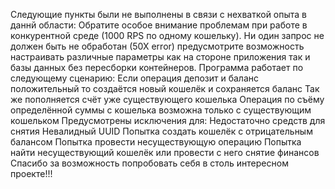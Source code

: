 Следующие пункты были не выполнены в связи с нехваткой опыта в даннй области:
Обратите особое внимание проблемам при работе в конкурентной среде (1000 RPS по одному кошельку). Ни один запрос не должен быть не обработан (50Х error)
предусмотрите возможность настраивать различные параметры как на стороне приложения так и базы данных без пересборки контейнеров.
Программа работает по следующему сценарию:
Если операция депозит и баланс положительный то создаётся новый кошелёк и сохраняется баланс
Так же пополняется счёт уже существующего кошелька
Операция по съёму определённой суммы с кошелька возможна только с существующим кошельком
Предусмотрены исключения для:
Недостаточно средств для снятия
Невалидный UUID
Попытка создать кошелёк с отрицательным балансом
Попытка провести несуществующую операцию
Попытка найти несуществующий кошелёк или провести с него снятие финансов
Спасибо за возможность попробовать себя в столь интересном проекте!!!
